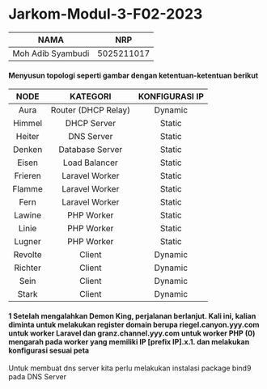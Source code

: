 # Jarkom-Modul-3-F02-2023

|NAMA|NRP|
|:--:|:-:|
|Moh Adib Syambudi|5025211017|

#### Menyusun topologi seperti gambar dengan ketentuan-ketentuan berikut 

|NODE|KATEGORI|KONFIGURASI IP|
|:--:|:--:|:--:|
|Aura|Router (DHCP Relay)|Dynamic|
|Himmel|DHCP Server|Static|
|Heiter|DNS Server|Static|
|Denken|Database Server|Static|
|Eisen|Load Balancer|Static|
|Frieren|Laravel Worker|Static|
|Flamme|Laravel Worker|Static|
|Fern|Laravel Worker|Static|
|Lawine|PHP Worker|Static|
|Linie|PHP Worker|Static|
|Lugner|PHP Worker|Static|
|Revolte|Client|Dynamic|
|Richter|Client|Dynamic|
|Sein|Client|Dynamic|
|Stark|Client|Dynamic|

#### 1 Setelah mengalahkan Demon King, perjalanan berlanjut. Kali ini, kalian diminta untuk melakukan register domain berupa riegel.canyon.yyy.com untuk worker Laravel dan granz.channel.yyy.com untuk worker PHP (0) mengarah pada worker yang memiliki IP [prefix IP].x.1. dan melakukan konfigurasi sesuai peta

Untuk membuat dns server kita perlu melakukan instalasi package bind9 pada DNS Server
` `



